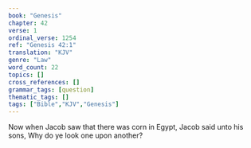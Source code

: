 ```yaml
---
book: "Genesis"
chapter: 42
verse: 1
ordinal_verse: 1254
ref: "Genesis 42:1"
translation: "KJV"
genre: "Law"
word_count: 22
topics: []
cross_references: []
grammar_tags: [question]
thematic_tags: []
tags: ["Bible","KJV","Genesis"]
---
```

Now when Jacob saw that there was corn in Egypt, Jacob said unto his sons, Why do ye look one upon another?
